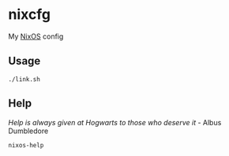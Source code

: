 # nixcfg

My [NixOS](https://nixos.org) config 

## Usage
```
./link.sh
```

## Help
*Help is always given at Hogwarts to those who deserve it* - Albus Dumbledore
```
nixos-help
```
